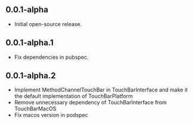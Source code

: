 ## 0.0.1-alpha
- Initial open-source release.

## 0.0.1-alpha.1
- Fix dependencies in pubspec.

## 0.0.1-alpha.2
- Implement MethodChannelTouchBar in TouchBarInterface and make it the default implementation of TouchBarPlatform
- Remove unnecessary dependency of TouchBarInterface from TouchBarMacOS
- Fix macos version in podspec
